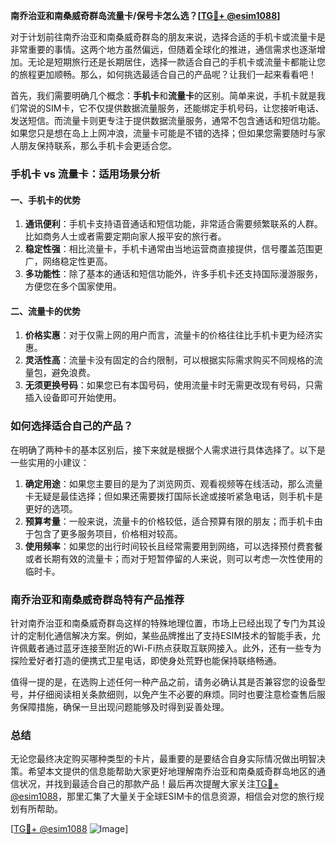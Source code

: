 **南乔治亚和南桑威奇群岛流量卡/保号卡怎么选？[[TG💪+ @esim1088](https://t.me/s/esim1088)]**

对于计划前往南乔治亚和南桑威奇群岛的朋友来说，选择合适的手机卡或流量卡是非常重要的事情。这两个地方虽然偏远，但随着全球化的推进，通信需求也逐渐增加。无论是短期旅行还是长期居住，选择一款适合自己的手机卡或流量卡都能让您的旅程更加顺畅。那么，如何挑选最适合自己的产品呢？让我们一起来看看吧！

首先，我们需要明确几个概念：**手机卡**和**流量卡**的区别。简单来说，手机卡就是我们常说的SIM卡，它不仅提供数据流量服务，还能绑定手机号码，让您接听电话、发送短信。而流量卡则更专注于提供数据流量服务，通常不包含通话和短信功能。如果您只是想在岛上上网冲浪，流量卡可能是不错的选择；但如果您需要随时与家人朋友保持联系，那么手机卡会更适合您。

### 手机卡 vs 流量卡：适用场景分析

#### 一、手机卡的优势
1. **通讯便利**：手机卡支持语音通话和短信功能，非常适合需要频繁联系的人群。比如商务人士或者需要定期向家人报平安的旅行者。
2. **稳定性强**：相比流量卡，手机卡通常由当地运营商直接提供，信号覆盖范围更广，网络稳定性更高。
3. **多功能性**：除了基本的通话和短信功能外，许多手机卡还支持国际漫游服务，方便您在多个国家使用。

#### 二、流量卡的优势
1. **价格实惠**：对于仅需上网的用户而言，流量卡的价格往往比手机卡更为经济实惠。
2. **灵活性高**：流量卡没有固定的合约限制，可以根据实际需求购买不同规格的流量包，避免浪费。
3. **无须更换号码**：如果您已有本国号码，使用流量卡时无需更改现有号码，只需插入设备即可开始使用。

### 如何选择适合自己的产品？

在明确了两种卡的基本区别后，接下来就是根据个人需求进行具体选择了。以下是一些实用的小建议：

1. **确定用途**：如果您主要目的是为了浏览网页、观看视频等在线活动，那么流量卡无疑是最佳选择；但如果还需要拨打国际长途或接听紧急电话，则手机卡是更好的选项。
2. **预算考量**：一般来说，流量卡的价格较低，适合预算有限的朋友；而手机卡由于包含了更多服务项目，价格相对较高。
3. **使用频率**：如果您的出行时间较长且经常需要用到网络，可以选择预付费套餐或者长期有效的流量卡；而对于短暂停留的人来说，则可以考虑一次性使用的临时卡。

### 南乔治亚和南桑威奇群岛特有产品推荐

针对南乔治亚和南桑威奇群岛这样的特殊地理位置，市场上已经出现了专门为其设计的定制化通信解决方案。例如，某些品牌推出了支持ESIM技术的智能手表，允许佩戴者通过蓝牙连接至附近的Wi-Fi热点获取互联网接入。此外，还有一些专为探险爱好者打造的便携式卫星电话，即使身处荒野也能保持联络畅通。

值得一提的是，在选购上述任何一种产品之前，请务必确认其是否兼容您的设备型号，并仔细阅读相关条款细则，以免产生不必要的麻烦。同时也要注意检查售后服务保障措施，确保一旦出现问题能够及时得到妥善处理。

### 总结

无论您最终决定购买哪种类型的卡片，最重要的是要结合自身实际情况做出明智决策。希望本文提供的信息能帮助大家更好地理解南乔治亚和南桑威奇群岛地区的通信状况，并找到最适合自己的那款产品！最后再次提醒大家关注[TG💪+ @esim1088](https://t.me/s/esim1088)，那里汇集了大量关于全球ESIM卡的信息资源，相信会对您的旅行规划有所帮助。

[[TG💪+ @esim1088](https://t.me/s/esim1088) ![Image](https://i.postimg.cc/4NQfJmqS/Snipaste-2025-05-13-00-14-12.png)]